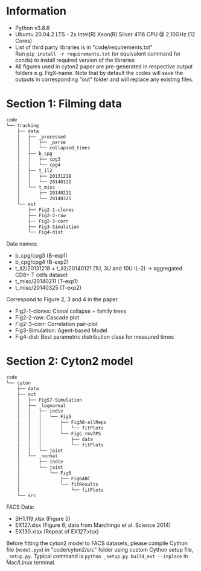 # Information
- Python v3.8.6
- Ubuntu 20.04.2 LTS - 2x Intel(R) Xeon(R) Silver 4116 CPU @ 2.10GHz (12 Cores)
- List of third party libraries is in "code/requirements.txt"  
Run `pip install -r requirements.txt` (or equivalent command for conda) to install required version of the libraries
- All figures used in cyton2 paper are pre-generated in respective output folders e.g. FigX-name. Note that by default the codes will save the outputs in corresponding "out" folder and will replace any existing files.

# Section 1: Filming data
```bash
code
└── tracking
    ├── data
    │   ├── _processed
    │   │   ├── _parse
    │   │   └── collapsed_times
    │   ├── b_cpg
    │   │   ├── cpg3
    │   │   └── cpg4
    │   ├── t_il2
    │   │   ├── 20131218
    │   │   └── 20140121
    │   └── t_misc
    │       ├── 20140211
    │       └── 20140325
    └── out
        ├── Fig2-1-clones
        ├── Fig2-2-raw
        ├── Fig2-3-corr
        ├── Fig3-Simulation
        └── Fig4-dist
```
Data names:
- b_cpg/cpg3 (B-exp1)
- b_cpg/cpg4 (B-exp2)
- t_il2/20131218 + t_il2/20140121 (1U, 3U and 10U IL-2) &#8594; aggregated CD8+ T cells dataset
- t_misc/20140211 (T-exp1)
- t_misc/20140325 (T-exp2)

Correspond to Figure 2, 3 and 4 in the paper. 
- Fig2-1-clones: Clonal collapse + family trees
- Fig2-2-raw: Cascade plot
- Fig2-3-corr: Correlation pair-plot
- Fig3-Simulation: Agent-based Model
- Fig4-dist: Best parametric distribution class for measured times

# Section 2: Cyton2 model
```bash
code
└── cyton
    ├── data
    ├── out
    │   ├── FigS7-Simulation
    │   ├── _lognormal
    │   │   ├── indiv
    │   │   │   └── Fig5
    │   │   │       ├── FigAB-allReps
    │   │   │       │   └── fitPlots
    │   │   │       └── FigC-rmvTPS
    │   │   │           ├── data
    │   │   │           └── fitPlots
    │   │   └── joint
    │   └── _normal
    │       ├── indiv
    │       └── joint
    │           └── Fig6
    │               ├── Fig6ABC
    │               └── fitResults
    │                   └── fitPlots
    └── src
```
FACS Data:
- SH1.119.xlsx (Figure 5)
- EX127.xlsx (Figure 6; data from Marchingo et al. Science 2014)
- EX130.xlsx (Repeat of EX127.xlsx)

Before fitting the cyton2 model to FACS datasets, please compile Cython file (`model.pyx`) in "code/cyton2/src" folder using custom Cython setup file, `_setup.py`. Typical command is `python _setup.py build_ext --inplace` in Mac/Linux terminal.